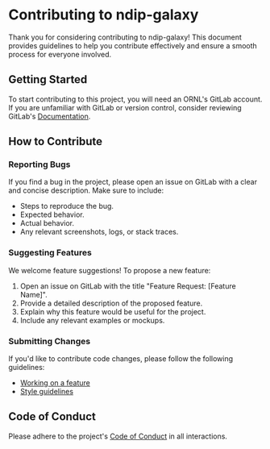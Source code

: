 # Contributing to ndip-galaxy

Thank you for considering contributing to ndip-galaxy!
This document provides guidelines to help you contribute effectively and ensure a smooth process for everyone involved.

## Getting Started

To start contributing to this project, you will need an ORNL's GitLab account.
If you are unfamiliar with GitLab or version control,
consider reviewing GitLab's [Documentation](https://docs.gitlab.com/).

## How to Contribute

### Reporting Bugs

If you find a bug in the project, please open an issue on GitLab with a clear and concise description. Make sure to include:

- Steps to reproduce the bug.
- Expected behavior.
- Actual behavior.
- Any relevant screenshots, logs, or stack traces.

### Suggesting Features

We welcome feature suggestions! To propose a new feature:

1. Open an issue on GitLab with the title "Feature Request: [Feature Name]".
2. Provide a detailed description of the proposed feature.
3. Explain why this feature would be useful for the project.
4. Include any relevant examples or mockups.

### Submitting Changes

If you'd like to contribute code changes, please follow the following guidelines:

- [Working on a feature](https://calvera.ornl.gov/docs/dev/project_management/gitlab/single-repo/)
- [Style guidelines](https://calvera.ornl.gov/docs/dev/project_management/style_guidelines/)

## Code of Conduct

Please adhere to the project's [Code of Conduct](CODE_OF_CONDUCT.md) in all interactions.
